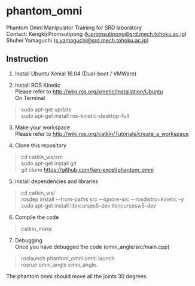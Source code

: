 # phantom_omni
Phantom Omni Manipulator Training for SRD laboratory  
Contact: Kengkij Promsutipong (k.promsutipong@srd.mech.tohoku.ac.jp)  
	 Shuhei Yamaguchi (s.yamaguchi@srd.mech.tohoku.ac.jp)

## Instruction

1. Install Ubuntu Xenial 16.04 (Dual-boot / VMWare)

2. Install ROS Kinetic  
Please refer to http://wiki.ros.org/kinetic/Installation/Ubuntu  
On Terminal
> sudo apt-get update  
> sudo apt-get install ros-kinetic-desktop-full

3. Make your workspace  
Please refer to http://wiki.ros.org/catkin/Tutorials/create_a_workspace

4. Clone this repository  
> cd catkin_ws/src  
> sudo apt-get install git  
> git clone https://github.com/ken-excel/phantom_omni

5. Install dependencies and libraries  
> cd catkin_ws/  
> rosdep install --from-paths src --ignore-src --rosdistro=kinetic -y  
> sudo apt-get install libncurses5-dev libncursesw5-dev

6. Compile the code  
> catkin_make

7. Debugging  
Once you have debugged the code (omni_angle/src/main.cpp)
> roslaunch phantom_omni omni.launch  
> rosrun omni_angle omni_angle.  

The phantom omni should move all the joints 30 degrees.
